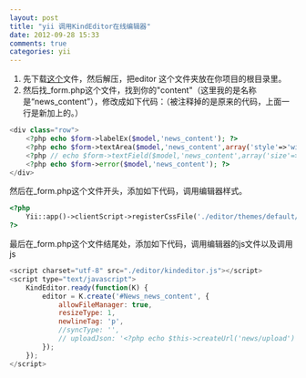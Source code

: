 ```yaml
---
layout: post
title: "yii 调用KindEditor在线编辑器"
date: 2012-09-28 15:33
comments: true
categories: yii
---
```


1. 先下载[这个](http://pan.baidu.com/share/link?shareid=8839&uk=2684558169)文件，然后解压，把editor 这个文件夹放在你项目的根目录里。
2. 然后找_form.php这个文件，找到你的"content"（这里我的是名称是“news_content”），修改成如下代码：（被注释掉的是原来的代码，上面一行是新加上的。）

```php
<div class="row">
    <?php echo $form->labelEx($model,'news_content'); ?>
    <?php echo $form->textArea($model,'news_content',array('style'=>'width:90%; height:500px')); ?>
    <?php // echo $form->textField($model,'news_content',array('size'=>60,'maxlength'=>8000)); ?>
    <?php echo $form->error($model,'news_content'); ?>
</div>
```

然后在_form.php这个文件开头，添加如下代码，调用编辑器样式。

```php
<?php
    Yii::app()->clientScript->registerCssFile('./editor/themes/default/default.css');
?>
```

最后在_form.php这个文件结尾处，添加如下代码，调用编辑器的js文件以及调用js

```javascript
<script charset="utf-8" src="./editor/kindeditor.js"></script>
<script type="text/javascript">
    KindEditor.ready(function(K) {
        editor = K.create('#News_news_content', {
            allowFileManager: true,
            resizeType: 1,
            newlineTag: 'p',
            //syncType: '',
            // uploadJson: '<?php echo $this->createUrl('news/upload') ?>'
        });
    });
</script>
```